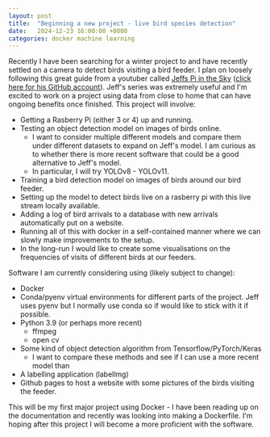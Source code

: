 ```yaml
---
layout: post
title:  "Beginning a new project - live bird species detection"
date:   2024-12-23 16:00:00 +0000
categories: docker machine learning
---
```

Recently I have been searching for a winter project to and have recently settled on a camera to detect birds visiting a bird feeder. I plan on loosely following this great guide from a youtuber called [Jeffs Pi in the Sky][jeff-yt] ([click here for his GitHub account][jeff-github]). Jeff's series was extremely useful and I'm excited to work on a project using data from close to home that can have ongoing benefits once finished. This project will involve:

- Getting a Rasberry Pi (either 3 or 4) up and running.
- Testing an object detection model on images of birds online. 
     - I want to consider multiple different models and compare them under different datasets to expand on Jeff's model. I am curious as to whether there is more recent software that could be a good alternative to Jeff's model.
     - In particular, I will try YOLOv8 - YOLOv11.
- Training a bird detection model on images of birds around our bird feeder.
- Setting up the model to detect birds live on a rasberry pi with this live stream locally available.
- Adding a log of bird arrivals to a database with new arrivals automatically put on a website.
- Running all of this with docker in a self-contained manner where we can slowly make improvements to the setup.
- In the long-run I would like to create some visualisations on the frequencies of visits of different birds at our feeders.

Software I am currently considering using (likely subject to change):

- Docker
- Conda/pyenv virtual environments for different parts of the project. Jeff uses pyenv but I normally use conda so if would like to stick with it if possible.
- Python 3.9 (or perhaps more recent)
    - ffmpeg
    - open cv
- Some kind of object detection algorithm from Tensorflow/PyTorch/Keras
    - I want to compare these methods and see if I can use a more recent model than  
- A labelling application (labellmg)
- Github pages to host a website with some pictures of the birds visiting the feeder. 

This will be my first major project using Docker - I have been reading up on the documentation and recently was looking into making a Dockerfile. I'm hoping after this project I will become a more proficient with the software.

[jeff-yt]: https://www.youtube.com/@jeffs_piinthesky/videos
[jeff-github]: https://github.com/jeffspiinthesky
